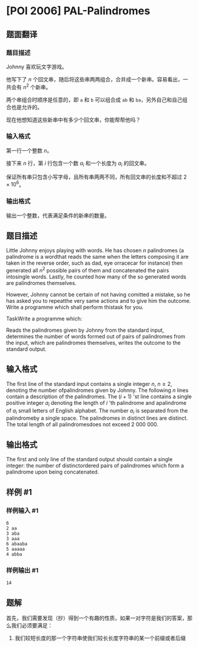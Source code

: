 # [POI 2006] PAL-Palindromes

## 题面翻译

### 题目描述

Johnny 喜欢玩文字游戏。

他写下了 $n$ 个回文串，随后将这些串两两组合，合并成一个新串。容易看出，一共会有 $n^2$ 个新串。

两个串组合时顺序是任意的，即 `a` 和 `b` 可以组合成 `ab` 和 `ba`，另外自己和自己组合也是允许的。

现在他想知道这些新串中有多少个回文串，你能帮帮他吗？

### 输入格式

第一行一个整数 $n$。

接下来 $n$ 行，第 $i$ 行包含一个数 $a_i$ 和一个长度为 $a_i$ 的回文串。

保证所有串只包含小写字母，且所有串两两不同，所有回文串的长度和不超过 $2 \times 10^6$。

### 输出格式

输出一个整数，代表满足条件的新串的数量。

## 题目描述

Little Johnny enjoys playing with words. He has chosen $n$ palindromes (a palindrome is a wordthat reads the same when the letters composing it are taken in the reverse order, such as dad, eye orracecar for instance) then generated all $n^2$ possible pairs of them and concatenated the pairs intosingle words. Lastly, he counted how many of the so generated words are palindromes themselves.

However, Johnny cannot be certain of not having comitted a mistake, so he has asked you to repeatthe very same actions and to give him the outcome. Write a programme which shall perform thistask for you.

TaskWrite a programme which:

Reads the palindromes given by Johnny from the standard input,        determines the number of words formed out of pairs of palindromes from the input, which are palindromes    themselves,        writes the outcome to the standard output.

## 输入格式

The first line of the standard input contains a single integer $n$, $n\ge 2$, denoting the number ofpalindromes given by Johnny. The following $n$ lines contain a description of the palindromes. The $(i+1)$ 'st line contains a single positive integer $a_i$ denoting the length of $i$ 'th palindrome and apalindrome of $a_i$ small letters of English alphabet. The number $a_i$ is separated from the palindromeby a single space. The palindromes in distinct lines are distinct. The total length of all palindromesdoes not exceed $2\ 000\ 000$.


## 输出格式

The first and only line of the standard output should contain a single integer: the number of distinctordered pairs of palindromes which form a palindrome upon being concatenated.

## 样例 #1

### 样例输入 #1

```
6
2 aa
3 aba
3 aaa
6 abaaba
5 aaaaa
4 abba
```

### 样例输出 #1

```
14
```


## 题解
首先，我们需要发现（抄）得到一个有趣的性质，如果一对字符是我们的答案，那么我们必须要满足：
1. 我们较短长度的那一个字符串使我们较长长度字符串的某一个前缀或者后缀